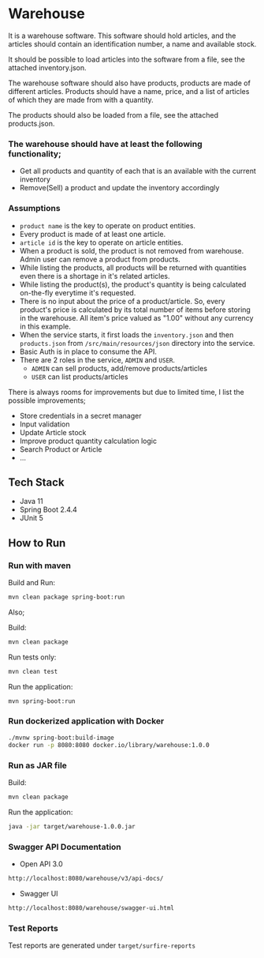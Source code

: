 # Warehouse

It is a warehouse software. This software should hold articles, and the articles should contain an identification
number, a name and available stock.

It should be possible to load articles into the software from a file, see the attached inventory.json.

The warehouse software should also have products, products are made of different articles. Products should have a name,
price, and a list of articles of which they are made from with a quantity.

The products should also be loaded from a file, see the attached products.json.

### The warehouse should have at least the following functionality;

- Get all products and quantity of each that is an available with the current inventory
- Remove(Sell) a product and update the inventory accordingly

### Assumptions

- `product name` is the key to operate on product entities.
- Every product is made of at least one article.
- `article id` is the key to operate on article entities.
- When a product is sold, the product is not removed from warehouse. Admin user can remove a product from products.
- While listing the products, all products will be returned with quantities even there is a shortage in it's related
  articles.
- While listing the product(s), the product's quantity is being calculated on-the-fly everytime it's requested.
- There is no input about the price of a product/article. So, every product's price is calculated by its total number of
  items before storing in the warehouse. All item's price valued as "1.00" without any currency in this example.
- When the service starts, it first loads the `inventory.json` and then `products.json` from `/src/main/resources/json`
  directory into the service.
- Basic Auth is in place to consume the API.
- There are 2 roles in the service, `ADMIN` and `USER`.
    - `ADMIN` can sell products, add/remove products/articles
    - `USER` can list products/articles

There is always rooms for improvements but due to limited time, I list the possible improvements;

- Store credentials in a secret manager
- Input validation
- Update Article stock
- Improve product quantity calculation logic
- Search Product or Article
- ...

## Tech Stack

* Java 11
* Spring Boot 2.4.4
* JUnit 5

## How to Run

### Run with maven

Build and Run:

```bash
mvn clean package spring-boot:run
```

Also;

Build:

```bash
mvn clean package
```

Run tests only:

```bash
mvn clean test
```

Run the application:

```bash
mvn spring-boot:run
```

### Run dockerized application with Docker

```bash
./mvnw spring-boot:build-image
docker run -p 8080:8080 docker.io/library/warehouse:1.0.0
```

### Run as JAR file

Build:

```bash
mvn clean package
```

Run the application:

```bash
java -jar target/warehouse-1.0.0.jar
```

### Swagger API Documentation

- Open API 3.0

```bash
http://localhost:8080/warehouse/v3/api-docs/
```

- Swagger UI

```bash
http://localhost:8080/warehouse/swagger-ui.html
```

### Test Reports

Test reports are generated under `target/surfire-reports`
